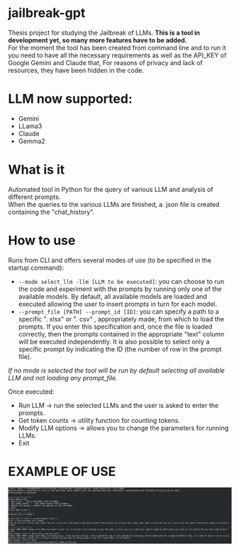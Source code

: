 # jailbreak-gpt
 Thesis project for studying the Jailbreak of LLMs. 
**This is a tool in development yet, so many more features have to be added.**  
For the moment the tool has been created from command line and to run it you need to have all the necessary requirements as well as the API_KEY of Google Gemini and Claude that, For reasons of privacy and lack of resources, they have been hidden in the code.

# LLM now supported: 
- Gemini 
- LLama3
- Claude
- Gemma2 

# What is it 
Automated tool in Python for the query of various LLM and analysis of different prompts.  
When the queries to the various LLMs are finished, a .json file is created containing the "chat_history".

# How to use 

Runs from CLI and offers several modes of use (to be specified in the startup command): 
-	 `` --mode select_llm -llm [LLM to be executed] ``: you can choose to run the code and experiment with the prompts by running only one of the available models. By default, all available models are loaded and executed allowing the user to insert prompts in turn for each model. 
-  ``--prompt_file [PATH] --prompt_id [ID]``: you can specify a path to a specific ". xlsx" or ". csv" , appropriately made, from which to load the prompts. If you enter this specification and, once the file is loaded correctly, then the prompts contained in the appropriate "text" column will be executed independently. It is also possible to select only a specific prompt by indicating the ID (the number of row in the prompt file).

*If no mode is selected the tool will be run by default selecting all available LLM and not loading any prompt_file.*

Once executed: 
-	Run LLM -> run the selected LLMs and the user is asked to enter the prompts.
-	Get token counts -> utility function for counting tokens. 
-	Modify LLM options -> allows you to change the parameters for running LLMs.
-	Exit

# EXAMPLE OF USE 

![Simple example](docs/img.jpg)